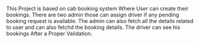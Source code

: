 This Project is based on cab booking system Where User can create their bookings. There are two admin those can assign driver if any pending booking request is available.
The admin can also fetch all the details related to user and can also fetchd the booking details.
The driver can see his bookings After a Proper Validation.
